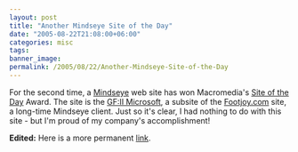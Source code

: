 ```yaml
---
layout: post
title: "Another Mindseye Site of the Day"
date: "2005-08-22T21:08:00+06:00"
categories: misc 
tags: 
banner_image: 
permalink: /2005/08/22/Another-Mindseye-Site-of-the-Day
---
```


For the second time, a <a href="http://www.mindseye.com">Mindseye</a> web site has won Macromedia's <a href="http://www.macromedia.com/cfusion/showcase/index.cfm">Site of the Day</a> Award. The site is the <a href="http://www.footjoy.com/gfII">GF:II Microsoft</a>, a subsite of the <a href="http://www.footjoy.com">Footjoy.com</a> site, a long-time Mindseye client. Just so it's clear, I had nothing to do with this site - but I'm proud of my company's accomplishment!

<b>Edited:</b> Here is a more permanent <a href="http://www.macromedia.com/cfusion/showcase/index.cfm?event=sotdarchive&year=2005&month=8&loc=en_us">link</a>.
